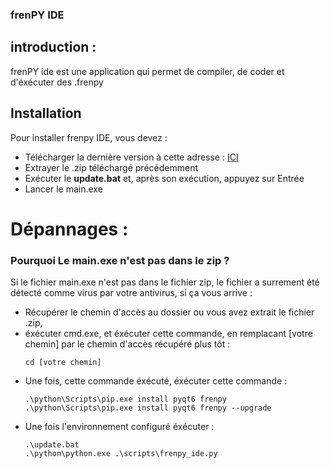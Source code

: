 ### frenPY IDE

## introduction :

frenPY ide est une application qui permet de compiler, de coder et d'éxécuter des .frenpy

## Installation

Pour installer frenpy IDE, vous devez :
- Télécharger la dernière version à cette adresse : [ICI](https://github.com/slohwnix/frenPY-ide/releases/download/release1.8/frenPY-ide-win1.8.zip)
- Extrayer le .zip téléchargé précédemment
- Exécuter le **update.bat** et, après son exécution, appuyez sur Entrée
- Lancer le main.exe

 # Dépannages :

  ### **Pourquoi Le main.exe n'est pas dans le zip ?**
  
Si le fichier main.exe n'est pas dans le fichier zip, le fichier a surrement été détecté comme virus par votre antivirus, si ça vous arrive :

- Récupérer le chemin d'accès au dossier ou vous avez extrait le fichier .zip,
- éxécuter cmd.exe, et éxécuter cette commande, en remplacant [votre chemin] par le chemin d'accès récupéré plus tôt :
  ```batch
  cd [votre chemin]
  ```
- Une fois, cette commande éxécuté, éxécuter cette commande :
  ```batch
  .\python\Scripts\pip.exe install pyqt6 frenpy
  .\python\Scripts\pip.exe install pyqt6 frenpy --upgrade
  ```
- Une fois l'environnement configuré éxécuter :
  ```batch
  .\update.bat
  .\python\python.exe .\scripts\frenpy_ide.py
  ```
  

